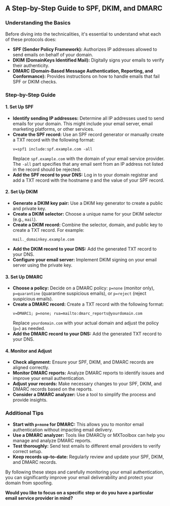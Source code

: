 ## A Step-by-Step Guide to SPF, DKIM, and DMARC

### Understanding the Basics

Before diving into the technicalities, it's essential to understand what each of these protocols does:

* **SPF (Sender Policy Framework):** Authorizes IP addresses allowed to send emails on behalf of your domain.
* **DKIM (DomainKeys Identified Mail):** Digitally signs your emails to verify their authenticity.
* **DMARC (Domain-Based Message Authentication, Reporting, and Conformance):** Provides instructions on how to handle emails that fail SPF or DKIM checks.

### Step-by-Step Guide

#### 1. Set Up SPF

* **Identify sending IP addresses:** Determine all IP addresses used to send emails for your domain. This might include your email server, email marketing platforms, or other services.
* **Create the SPF record:** Use an SPF record generator or manually create a TXT record with the following format:
  ```
  v=spf1 include:spf.example.com -all
  ```
  Replace `spf.example.com` with the domain of your email service provider. The `-all` part specifies that any email sent from an IP address not listed in the record should be rejected.
* **Add the SPF record to your DNS:** Log in to your domain registrar and add a TXT record with the hostname `@` and the value of your SPF record.

#### 2. Set Up DKIM

* **Generate a DKIM key pair:** Use a DKIM key generator to create a public and private key.
* **Create a DKIM selector:** Choose a unique name for your DKIM selector (e.g., `mail`).
* **Create a DKIM record:** Combine the selector, domain, and public key to create a TXT record. For example:
  ```
  mail._domainkey.example.com
  ```
* **Add the DKIM record to your DNS:** Add the generated TXT record to your DNS.
* **Configure your email server:** Implement DKIM signing on your email server using the private key.

#### 3. Set Up DMARC

* **Choose a policy:** Decide on a DMARC policy: `p=none` (monitor only), `p=quarantine` (quarantine suspicious emails), or `p=reject` (reject suspicious emails).
* **Create a DMARC record:** Create a TXT record with the following format:
  ```
  v=DMARC1; p=none; rua=mailto:dmarc_reports@yourdomain.com
  ```
  Replace `yourdomain.com` with your actual domain and adjust the policy (`p=`) as needed.
* **Add the DMARC record to your DNS:** Add the generated TXT record to your DNS.

#### 4. Monitor and Adjust

* **Check alignment:** Ensure your SPF, DKIM, and DMARC records are aligned correctly.
* **Monitor DMARC reports:** Analyze DMARC reports to identify issues and improve your email authentication.
* **Adjust your records:** Make necessary changes to your SPF, DKIM, and DMARC records based on the reports.
* **Consider a DMARC analyzer:** Use a tool to simplify the process and provide insights.

### Additional Tips
* **Start with `p=none` for DMARC:** This allows you to monitor email authentication without impacting email delivery.
* **Use a DMARC analyzer:** Tools like DMARCly or MXToolbox can help you manage and analyze DMARC reports.
* **Test thoroughly:** Send test emails to different email providers to verify correct setup.
* **Keep records up-to-date:** Regularly review and update your SPF, DKIM, and DMARC records.

By following these steps and carefully monitoring your email authentication, you can significantly improve your email deliverability and protect your domain from spoofing.

**Would you like to focus on a specific step or do you have a particular email service provider in mind?**
